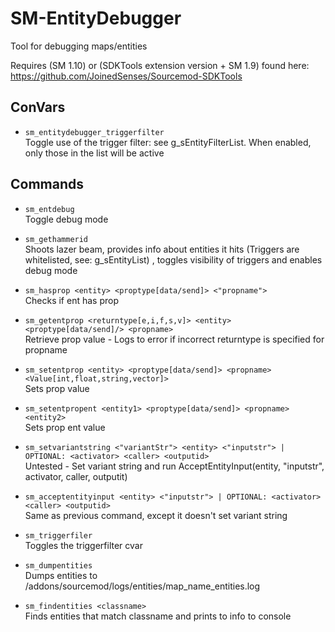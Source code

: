 # SM-EntityDebugger
Tool for debugging maps/entities

Requires (SM 1.10) or (SDKTools extension version + SM 1.9) found here:  
https://github.com/JoinedSenses/Sourcemod-SDKTools

## ConVars
* ```sm_entitydebugger_triggerfilter```  
Toggle use of the trigger filter: see g_sEntityFilterList. When enabled, only those in the list will be active

## Commands
* ```sm_entdebug```  
Toggle debug mode  
  
* ```sm_gethammerid```  
Shoots lazer beam, provides info about entities it hits (Triggers are whitelisted, see: g_sEntityList) , toggles visibility of triggers and enables debug mode  
  
* ```sm_hasprop <entity> <proptype[data/send]> <"propname">```  
Checks if ent has prop  
  
* ```sm_getentprop <returntype[e,i,f,s,v]> <entity> <proptype[data/send]/> <propname>```  
Retrieve prop value - Logs to error if incorrect returntype is specified for propname  
  
* ```sm_setentprop <entity> <proptype[data/send]> <propname> <Value[int,float,string,vector]>```  
Sets prop value  

* ```sm_setentpropent <entity1> <proptype[data/send]> <propname> <entity2>```  
Sets prop ent value  
  
* ```sm_setvariantstring <"variantStr"> <entity> <"inputstr"> | OPTIONAL: <activator> <caller> <outputid>```  
Untested - Set variant string and run AcceptEntityInput(entity, "inputstr", activator, caller, outputit)  
  
* ```sm_acceptentityinput <entity> <"inputstr"> | OPTIONAL: <activator> <caller> <outputid>```  
Same as previous command, except it doesn't set variant string  

* ```sm_triggerfiler```  
Toggles the triggerfilter cvar  
  
* ```sm_dumpentities```  
Dumps entities to /addons/sourcemod/logs/entities/map_name_entities.log  
  
* ```sm_findentities <classname>```  
Finds entities that match classname and prints to info to console  
